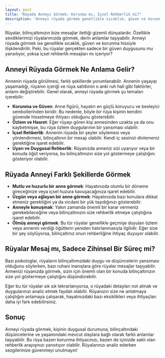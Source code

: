 ```yaml
---
layout: post
title: "Rüyada Anneyi Görmek: Korunma mı, İçsel Rehberlik mi?"
description: "Anneyi rüyada görmek genellikle sıcaklık, güven ve korunma hissiyle ilişkilendirilir."
---
```


Rüyalar, bilinçaltımızın bize mesajlar ilettiği gizemli dünyalardır. Özellikle sevdiklerimizi rüyalarımızda görmek, derin anlamlar taşıyabilir. Anneyi rüyada görmek ise genellikle sıcaklık, güven ve korunma hissiyle ilişkilendirilir. Peki, bu rüyalar gerçekten sadece bir güven duygusunu mu yansıtıyor, yoksa içsel rehberlik mesajları mı içeriyor?

## Anneyi Rüyada Görmek Ne Anlama Gelir?

Annenin rüyada görülmesi, farklı şekillerde yorumlanabilir. Annenin yaşayıp yaşamadığı, rüyanın içeriği ve rüya sahibinin o anki ruh hali gibi faktörler, anlamı değiştirebilir. Genel olarak, anneyi rüyada görmek şu temaları içerebilir:

- **Korunma ve Güven**: Anne figürü, hayatın en güçlü koruyucu ve besleyici sembollerinden biridir. Bu nedenle, böyle bir rüya kişinin kendini güvende hissetmeye ihtiyacı olduğunu gösterebilir.
- **Özlem ve Hasret**: Eğer rüyayı gören kişi annesinden uzakta ya da onu kaybetmişse, bu rüya özlem duygularının bir yansıması olabilir.
- **İçsel Rehberlik**: Annenin rüyada bir şeyler söylemesi veya yönlendirmesi, bilinçaltının bir mesajı olabilir. Kendi iç sesinizi dinlemeniz gerektiğine işaret edebilir.
- **Uyarı ve Duygusal Rehberlik**: Rüyanızda anneniz sizi uyarıyor veya bir konuda öğüt veriyorsa, bu bilinçaltınızın size yol göstermeye çalıştığını gösteriyor olabilir.

## Rüyada Anneyi Farklı Şekillerde Görmek

- **Mutlu ve huzurlu bir anne görmek**: Hayatınızda olumlu bir döneme gireceğinize veya içsel huzura kavuşacağınıza işaret edebilir.
- **Üzgün veya ağlayan bir anne görmek**: Hayatınızda bazı konulara dikkat etmeniz gerektiğini ya da vicdani bir yük taşıdığınızı gösterebilir.
- **Anneyle konuşmak**: Yakın zamanda önemli bir karar vermeniz gerekebileceğine veya bilinçaltınızın size rehberlik etmeye çalıştığına işaret edebilir.
- **Ölmüş anneyi görmek**: Bu tür rüyalar genellikle geçmişe duyulan özlem veya annenin verdiği öğütlerin yeniden hatırlanmasıyla ilgilidir. Eğer size bir şey söylüyorsa, bilinçaltınız onun rehberliğine ihtiyaç duyuyor olabilir.

## Rüyalar Mesaj mı, Sadece Zihinsel Bir Süreç mi?

Bazı psikologlar, rüyaların bilinçaltımızdaki duygu ve düşüncelerin yansıması olduğunu söylerken, bazı ruhani inanışlara göre rüyalar mesajlar taşıyabilir. Annenizi rüyanızda görmek, sizin için önemli olan bir konuda bilinçaltınızın size yol göstermeye çalıştığını düşündürebilir.

Eğer bu tür rüyalar sık sık tekrarlanıyorsa, o rüyadaki detayları not almak ve duygularınızı analiz etmek faydalı olabilir. Rüyanızın size ne anlatmaya çalıştığını anlamaya çalışarak, hayatınızdaki bazı eksiklikleri veya ihtiyaçları daha iyi fark edebilirsiniz.

## Sonuç

Anneyi rüyada görmek, kişinin duygusal durumuna, bilinçaltındaki düşüncelerine ve yaşamındaki mevcut olaylara bağlı olarak farklı anlamlar taşıyabilir. Bu rüya bazen korunma ihtiyacınızı, bazen de içinizde saklı olan rehberlik arayışınızı yansıtıyor olabilir. Rüyalarınızı analiz ederken sezgilerinize güvenmeyi unutmayın!